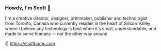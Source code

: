 ### Howdy, I'm Scott 👋

I'm a creative director, designer, printmaker, publisher and technologist from Toronto, Canada who currently resides in the heart of Silicon Valley where I believe any technology is best when it's small, understandable, and made to serve humans -- not the other way around.

✌️ https://scottboms.com
